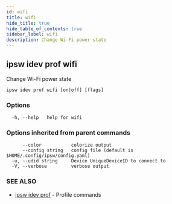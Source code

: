 ```yaml
---
id: wifi
title: wifi
hide_title: true
hide_table_of_contents: true
sidebar_label: wifi
description: Change Wi-Fi power state
---
```

## ipsw idev prof wifi

Change Wi-Fi power state

```
ipsw idev prof wifi [on|off] [flags]
```

### Options

```
  -h, --help   help for wifi
```

### Options inherited from parent commands

```
      --color           colorize output
      --config string   config file (default is $HOME/.config/ipsw/config.yaml)
  -u, --udid string     Device UniqueDeviceID to connect to
  -V, --verbose         verbose output
```

### SEE ALSO

* [ipsw idev prof](/docs/cli/ipsw/idev/prof)	 - Profile commands

